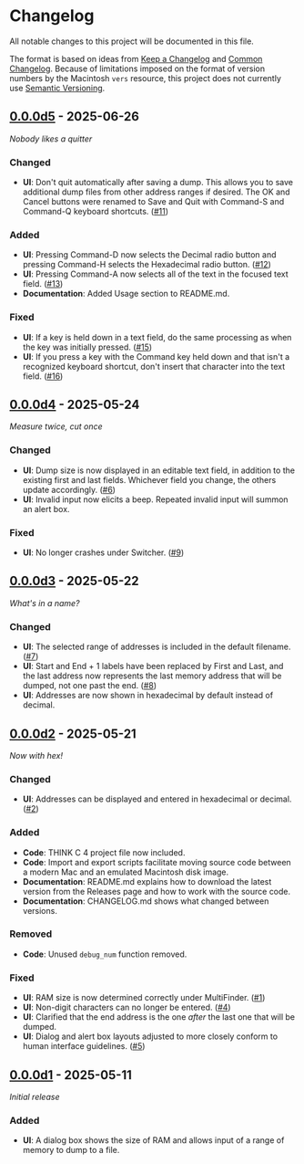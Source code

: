 <!--
SPDX-FileCopyrightText: © 2025 Ryan Carsten Schmidt <https://github.com/ryandesign>
SPDX-License-Identifier: MIT
-->

# Changelog

All notable changes to this project will be documented in this file.

The format is based on ideas from [Keep a
Changelog](https://keepachangelog.com/en/1.1.0/) and [Common
Changelog](https://common-changelog.org/). Because of limitations imposed on the
format of version numbers by the Macintosh `vers` resource, this project does
not currently use [Semantic Versioning](https://semver.org/spec/v2.0.0.html).

## [0.0.0d5] - 2025-06-26

_Nobody likes a quitter_

### Changed

- **UI**: Don't quit automatically after saving a dump. This allows you to save
  additional dump files from other address ranges if desired. The OK and Cancel
  buttons were renamed to Save and Quit with Command-S and Command-Q keyboard
  shortcuts. ([#11](https://github.com/ryandesign/memdump/issues/11))

### Added

- **UI**: Pressing Command-D now selects the Decimal radio button and pressing
  Command-H selects the Hexadecimal radio button.
  ([#12](https://github.com/ryandesign/memdump/issues/12))
- **UI**: Pressing Command-A now selects all of the text in the focused text
  field. ([#13](https://github.com/ryandesign/memdump/issues/13))
- **Documentation**: Added Usage section to README.md.

### Fixed

- **UI**: If a key is held down in a text field, do the same processing as when
  the key was initially pressed.
  ([#15](https://github.com/ryandesign/memdump/issues/15))
- **UI**: If you press a key with the Command key held down and that isn't a
  recognized keyboard shortcut, don't insert that character into the text field.
  ([#16](https://github.com/ryandesign/memdump/issues/16))

## [0.0.0d4] - 2025-05-24

_Measure twice, cut once_

### Changed

- **UI**: Dump size is now displayed in an editable text field, in addition to
  the existing first and last fields. Whichever field you change, the others
  update accordingly. ([#6](https://github.com/ryandesign/memdump/issues/6))
- **UI**: Invalid input now elicits a beep. Repeated invalid input will summon
  an alert box.

### Fixed

- **UI**: No longer crashes under Switcher.
  ([#9](https://github.com/ryandesign/memdump/issues/9))

## [0.0.0d3] - 2025-05-22

_What's in a name?_

### Changed

- **UI**: The selected range of addresses is included in the default filename.
  ([#7](https://github.com/ryandesign/memdump/issues/7))
- **UI**: Start and End + 1 labels have been replaced by First and Last, and the
  last address now represents the last memory address that will be dumped, not
  one past the end. ([#8](https://github.com/ryandesign/memdump/issues/8))
- **UI**: Addresses are now shown in hexadecimal by default instead of decimal.

## [0.0.0d2] - 2025-05-21

_Now with hex!_

### Changed

- **UI**: Addresses can be displayed and entered in hexadecimal or decimal.
  ([#2](https://github.com/ryandesign/memdump/issues/2))

### Added

- **Code**: THINK C 4 project file now included.
- **Code**: Import and export scripts facilitate moving source code between a
  modern Mac and an emulated Macintosh disk image.
- **Documentation**: README.md explains how to download the latest version from
  the Releases page and how to work with the source code.
- **Documentation**: CHANGELOG.md shows what changed between versions.

### Removed

- **Code**: Unused `debug_num` function removed.

### Fixed

- **UI**: RAM size is now determined correctly under MultiFinder.
  ([#1](https://github.com/ryandesign/memdump/issues/1))
- **UI**: Non-digit characters can no longer be entered.
  ([#4](https://github.com/ryandesign/memdump/issues/4))
- **UI**: Clarified that the end address is the one _after_ the last one that
  will be dumped.
- **UI**: Dialog and alert box layouts adjusted to more closely conform to human
  interface guidelines. ([#5](https://github.com/ryandesign/memdump/issues/5))

## [0.0.0d1] - 2025-05-11

_Initial release_

### Added

- **UI**: A dialog box shows the size of RAM and allows input of a range of
  memory to dump to a file.

[0.0.0d5]: https://github.com/ryandesign/memdump/releases/tag/v0.0.0d5
[0.0.0d4]: https://github.com/ryandesign/memdump/releases/tag/v0.0.0d4
[0.0.0d3]: https://github.com/ryandesign/memdump/releases/tag/v0.0.0d3
[0.0.0d2]: https://github.com/ryandesign/memdump/releases/tag/v0.0.0d2
[0.0.0d1]: https://github.com/ryandesign/memdump/releases/tag/v0.0.0d1
